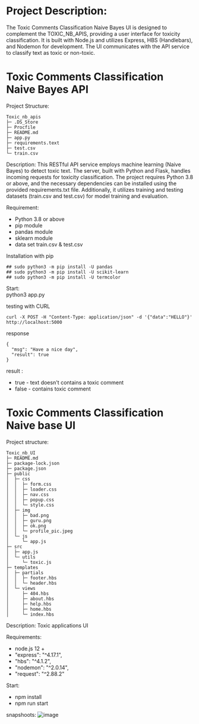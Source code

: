 # Project Description:
The Toxic Comments Classification Naive Bayes UI is designed to complement the TOXIC_NB_APIS, providing a user interface for toxicity classification.
It is built with Node.js and utilizes Express, HBS (Handlebars), and Nodemon for development. The UI communicates with the API service to classify text as toxic or non-toxic.

# Toxic Comments Classification Naive Bayes API
Project Structure:
```
Toxic_nb_apis
├─ .DS_Store
├─ Procfile
├─ README.md
├─ app.py
├─ requirements.text
├─ test.csv
└─ train.csv

```
Description:
This RESTful API service employs machine learning (Naive Bayes) to detect toxic text. The server, built with Python and Flask, handles incoming requests for toxicity classification. The project requires Python 3.8 or above, and the necessary dependencies can be installed using the provided requirements.txt file. Additionally, it utilizes training and testing datasets (train.csv and test.csv) for model training and evaluation.

Requirement:
- Python 3.8 or above
- pip module
- pandas module
- sklearn module
- data set train.csv & test.csv

Installation with pip
```
## sudo python3 -m pip install -U pandas
## sudo python3 -m pip install -U scikit-learn
## sudo python3 -m pip install -U termcolor
```

Start:\
python3 app.py

testing with CURL
```
curl -X POST -H "Content-Type: application/json" -d '{"data":"HELLO"}' http://localhost:5000
```
response
```
{
  "msg": "Have a nice day", 
  "result": true
}
```

 result :
  - true - text doesn't contains a toxic comment
  - false - contains toxic comment



# Toxic Comments Classification Naive base UI
Project structure:
```
Toxic_nb_UI
├─ README.md
├─ package-lock.json
├─ package.json
├─ public
│  ├─ css
│  │  ├─ form.css
│  │  ├─ loader.css
│  │  ├─ nav.css
│  │  ├─ popup.css
│  │  └─ style.css
│  ├─ img
│  │  ├─ bad.png
│  │  ├─ guru.png
│  │  ├─ ok.png
│  │  └─ profile_pic.jpeg
│  └─ js
│     └─ app.js
├─ src
│  ├─ app.js
│  └─ utils
│     └─ toxic.js
├─ templates
│  ├─ partials
│  │  ├─ footer.hbs
│  │  └─ header.hbs
│  └─ views
│     ├─ 404.hbs
│     ├─ about.hbs
│     ├─ help.hbs
│     ├─ home.hbs
│     └─ index.hbs

```
Description:
Toxic applications UI

Requirements:
- node.js 12 +
- "express": "^4.17.1",
- "hbs": "^4.1.2",
- "nodemon": "^2.0.14",
- "request": "^2.88.2"

Start:
- npm install
- npm run start

snapshoots:
![image](https://user-images.githubusercontent.com/33747218/232039512-41d0d304-efd2-4a15-adac-029ee2120f13.png)


